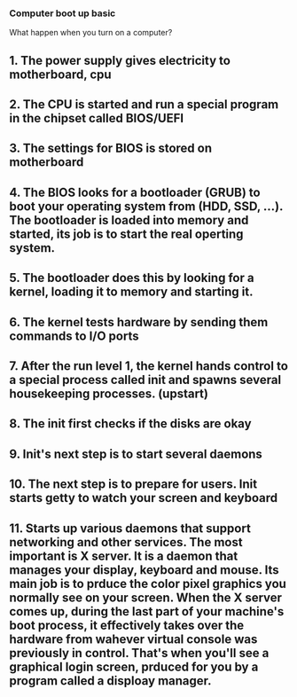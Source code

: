 ### Computer boot up basic

What happen when you turn on a computer?

## 1. The power supply gives electricity to motherboard, cpu

## 2. The CPU is started and run a special program in the chipset called BIOS/UEFI

## 3. The settings for BIOS is stored on motherboard

## 4. The BIOS looks for a bootloader (GRUB) to boot your operating system from (HDD, SSD, ...). The bootloader is loaded into memory and started, its job is to start the real operting system.

## 5. The bootloader does this by looking for a kernel, loading it to memory and starting it.

## 6. The kernel tests hardware by sending them commands to I/O ports

## 7. After the run level 1, the kernel hands control to a special process called init and spawns several housekeeping processes. (upstart)

## 8. The init first checks if the disks are okay

## 9. Init's next step is to start several daemons

## 10. The next step is to prepare for users. Init starts getty to watch your screen and keyboard

## 11. Starts up various daemons that support networking and other services. The most important is X server. It is a daemon that manages your display, keyboard and mouse. Its main job is to prduce the color pixel graphics you normally see on your screen. When the X server comes up, during the last part of your machine's boot process, it effectively takes over the hardware from wahever virtual console was previously in control. That's when you'll see a graphical login screen, prduced for you by a program called a disploay manager.
